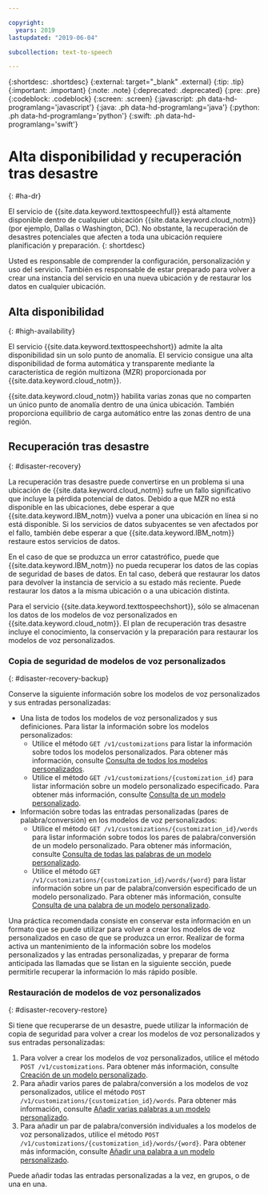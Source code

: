 ```yaml
---

copyright:
  years: 2019
lastupdated: "2019-06-04"

subcollection: text-to-speech

---
```


{:shortdesc: .shortdesc}
{:external: target="_blank" .external}
{:tip: .tip}
{:important: .important}
{:note: .note}
{:deprecated: .deprecated}
{:pre: .pre}
{:codeblock: .codeblock}
{:screen: .screen}
{:javascript: .ph data-hd-programlang='javascript'}
{:java: .ph data-hd-programlang='java'}
{:python: .ph data-hd-programlang='python'}
{:swift: .ph data-hd-programlang='swift'}

# Alta disponibilidad y recuperación tras desastre
{: #ha-dr}

El servicio de {{site.data.keyword.texttospeechfull}} está altamente disponible dentro de cualquier ubicación {{site.data.keyword.cloud_notm}} (por ejemplo, Dallas o Washington, DC). No obstante, la recuperación de desastres potenciales que afecten a toda una ubicación requiere planificación y preparación.
{: shortdesc}

Usted es responsable de comprender la configuración, personalización y uso del servicio. También es responsable de estar preparado para volver a crear una instancia del servicio en una nueva ubicación y de restaurar los datos en cualquier ubicación.

## Alta disponibilidad
{: #high-availability}

El servicio {{site.data.keyword.texttospeechshort}} admite la alta disponibilidad sin un solo punto de anomalía. El servicio consigue una alta disponibilidad de forma automática y transparente mediante la característica de región multizona (MZR) proporcionada por {{site.data.keyword.cloud_notm}}.

{{site.data.keyword.cloud_notm}} habilita varias zonas que no comparten un único punto de anomalía dentro de una única ubicación. También proporciona equilibrio de carga automático entre las zonas dentro de una región.

## Recuperación tras desastre
{: #disaster-recovery}

La recuperación tras desastre puede convertirse en un problema si una ubicación de {{site.data.keyword.cloud_notm}} sufre un fallo significativo que incluye la pérdida potencial de datos. Debido a que MZR no está disponible en las ubicaciones, debe esperar a que {{site.data.keyword.IBM_notm}} vuelva a poner una ubicación en línea si no está disponible. Si los servicios de datos subyacentes se ven afectados por el fallo, también debe esperar a que {{site.data.keyword.IBM_notm}} restaure estos servicios de datos.

En el caso de que se produzca un error catastrófico, puede que {{site.data.keyword.IBM_notm}} no pueda recuperar los datos de las copias de seguridad de bases de datos. En tal caso, deberá que restaurar los datos para devolver la instancia de servicio a su estado más reciente. Puede restaurar los datos a la misma ubicación o a una ubicación distinta.

Para el servicio {{site.data.keyword.texttospeechshort}}, sólo se almacenan los datos de los modelos de voz personalizados en {{site.data.keyword.cloud_notm}}. El plan de recuperación tras desastre incluye el conocimiento, la conservación y la preparación para restaurar los modelos de voz personalizados.

### Copia de seguridad de modelos de voz personalizados
{: #disaster-recovery-backup}

Conserve la siguiente información sobre los modelos de voz personalizados y sus entradas personalizadas:

-   Una lista de todos los modelos de voz personalizados y sus definiciones. Para listar la información sobre los modelos personalizados:
    -   Utilice el método `GET /v1/customizations` para listar la información sobre todos los modelos personalizados. Para obtener más información, consulte [Consulta de todos los modelos personalizados](/docs/services/text-to-speech?topic=text-to-speech-customModels#cuModelsQueryAll).
    -   Utilice el método `GET /v1/customizations/{customization_id}` para listar información sobre un modelo personalizado especificado. Para obtener más información, consulte [Consulta de un modelo personalizado](/docs/services/text-to-speech?topic=text-to-speech-customModels#cuModelsQuery).
-   Información sobre todas las entradas personalizadas (pares de palabra/conversión) en los modelos de voz personalizados:
    -   Utilice el método `GET /v1/customizations/{customization_id}/words` para listar información sobre todos los pares de palabra/conversión de un modelo personalizado. Para obtener más información, consulte [Consulta de todas las palabras de un modelo personalizado](/docs/services/text-to-speech?topic=text-to-speech-customWords#cuWordsQueryModel).
    -   Utilice el método `GET /v1/customizations/{customization_id}/words/{word}` para listar información sobre un par de palabra/conversión especificado de un modelo personalizado. Para obtener más información, consulte [Consulta de una palabra de un modelo personalizado](/docs/services/text-to-speech?topic=text-to-speech-customWords#cuWordQueryModel).

Una práctica recomendada consiste en conservar esta información en un formato que se puede utilizar para volver a crear los modelos de voz personalizados en caso de que se produzca un error. Realizar de forma activa un mantenimiento de la información sobre los modelos personalizados y las entradas personalizadas, y preparar de forma anticipada las llamadas que se listan en la siguiente sección, puede permitirle recuperar la información lo más rápido posible.

### Restauración de modelos de voz personalizados
{: #disaster-recovery-restore}

Si tiene que recuperarse de un desastre, puede utilizar la información de copia de seguridad para volver a crear los modelos de voz personalizados y sus entradas personalizadas:

1.  Para volver a crear los modelos de voz personalizados, utilice el método `POST /v1/customizations`. Para obtener más información, consulte [Creación de un modelo personalizado](/docs/services/text-to-speech?topic=text-to-speech-customModels#cuModelsCreate).
1.  Para añadir varios pares de palabra/conversión a los modelos de voz personalizados, utilice el método `POST /v1/customizations/{customization_id}/words`. Para obtener más información, consulte [Añadir varias palabras a un modelo personalizado](/docs/services/text-to-speech?topic=text-to-speech-customWords#cuWordsAdd).
1.  Para añadir un par de palabra/conversión individuales a los modelos de voz personalizados, utilice el método `POST /v1/customizations/{customization_id}/words/{word}`. Para obtener más información, consulte [Añadir una palabra a un modelo personalizado](/docs/services/text-to-speech?topic=text-to-speech-customWords#cuWordAdd).

Puede añadir todas las entradas personalizadas a la vez, en grupos, o de una en una.
